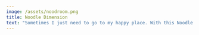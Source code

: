 ```yaml
---
image: /assets/noodroom.png
title: Noodle Dimension
text: "Sometimes I just need to go to my happy place. With this Noodle Dimension, and the power of Virtual Reality, \rI was able to will this dream land into reality. This project is my piece of a inter-dimensional showroom. Basically, each developer at Self Interactive made a VR Room and there was a lobby to get to each room. We showcased this passion project at a pop-up art-show. You should have been there. It was dope."
---
```


